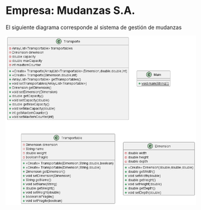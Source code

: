 # Empresa: Mudanzas S.A.

El siguiente diagrama corresponde al sistema de gestión de mudanzas 

![](empresa_mudanzas_sa.png)
